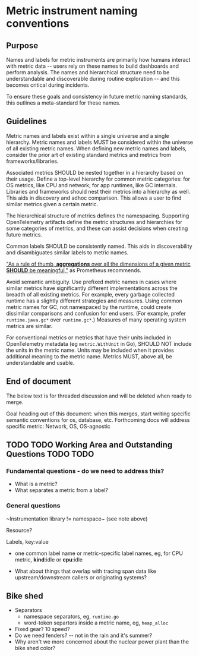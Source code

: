 # Metric instrument naming conventions

## Purpose

Names and labels for metric instruments are primarily how humans interact with metric data -- users rely on these names to build dashboards and perform analysis. The names and hierarchical structure need to be understandable and discoverable during routine exploration -- and this becomes critical during incidents.

To ensure these goals and consistency in future metric naming standards, this outlines a meta-standard for these names.

## Guidelines

Metric names and labels exist within a single universe and a single hierarchy. Metric names and labels MUST be considered within the universe of all existing metric names. When defining new metric names and labels, consider the prior art of existing standard metrics and metrics from frameworks/libraries.

Associated metrics SHOULD be nested together in a hierarchy based on their usage. Define a top-level hierarchy for common metric categories: for OS metrics, like CPU and network; for app runtimes, like GC internals. Libraries and frameworks should nest their metrics into a hierarchy as well. This aids in discovery and adhoc comparison. This allows a user to find similar metrics given a certain metric.

The hierarchical structure of metrics defines the namespacing. Supporting OpenTelemetry artifacts define the metric structures and hierarchies for some categories of metrics, and these can assist decisions when creating future metrics.

Common labels SHOULD be consistently named. This aids in discoverability and disambiguates similar labels to metric names.

["As a rule of thumb, **aggregations** over all the dimensions of a given metric **SHOULD** be meaningful,"](https://prometheus.io/docs/practices/naming/#metric-names) as Prometheus recommends.

Avoid semantic ambiguity. Use prefixed metric names in cases where similar metrics have significantly different implementations across the breadth of all existing metrics. For example, every garbage collected runtime has a slightly different strategies and measures. Using common metric names for GC, not namespaced by the runtime, could create dissimilar comparisons and confusion for end users. (For example, prefer `runtime.java.gc*` over `runtime.gc*`.) Measures of many operating system metrics are similar.

For conventional metrics or metrics that have their units included in OpenTelemetry metadata (eg `metric.WithUnit` in Go), SHOULD NOT include the units in the metric name. Units may be included when it provides additional meaning to the metric name. Metrics MUST, above all, be understandable and usable.

## End of document

The below text is for threaded discussion and will be deleted when ready to merge.

Goal heading out of this document: when this merges, start writing specific semantic conventions for os, database, etc. Forthcoming docs will address specific metric: Network, OS, OS-agnostic



## TODO TODO Working Area and Outstanding Questions TODO TODO

### Fundamental questions - do we need to address this?
* What is a metric?
* What separates a metric from a label?

### General questions

~Instrumentation library != namespace~ (see note above)

Resource?

Labels, key:value
- one common label name or metric-specific label names, eg, for CPU metric, **kind**:idle or **cpu**:idle

* What about things that overlap with tracing span data like upstream/downstream callers or originating systems?

## Bike shed

* Separators
  * namespace separators, eg, `runtime.go`
  * word-token separtors inside a metric name, eg, `heap_alloc`
* Fixed gear? 10 speed?
* Do we need fenders? -- not in the rain and it's summer?
* Why aren't we more concerned about the nuclear power plant than the bike shed color?
